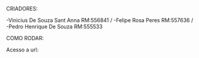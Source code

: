 CRIADORES:

-Vinicius De Souza Sant Anna RM:556841 / -Felipe Rosa Peres RM:557636 / -Pedro Henrique De Souza RM:555533

COMO RODAR:

Acesso a url: 
